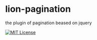 # lion-pagination
the plugin of pagination beased on jquery

[![MIT License][license-image]][license-url]

[license-image]: http://img.shields.io/badge/license-MIT-blue.svg?style=flat
[license-url]: LICENSE
